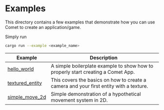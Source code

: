 # Examples

This directory contains a few examples that demonstrate how you can use Comet to create an application/game.

Simply run 
```bash
cargo run --example <example_name>
```

| Example                            | Description                                                                            |
|------------------------------------|----------------------------------------------------------------------------------------|
| [hello_world](hello_world)         | A simple boilerplate example to show how to properly start creating a Comet App.       |
| [textured_entity](textured_entity) | This covers the basics on how to create a camera and your first entity with a texture. |
| [simple_move_2d](simple_move_2d)   | Simple demonstration of a hypothetical movement system in 2D.                          |